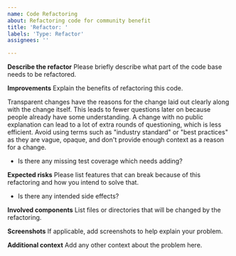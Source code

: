 ```yaml
---
name: Code Refactoring
about: Refactoring code for community benefit
title: 'Refactor: '
labels: 'Type: Refactor'
assignees: ''

---
```


**Describe the refactor**
Please briefly describe what part of the code base needs to be refactored.

**Improvements**
Explain the benefits of refactoring this code.

Transparent changes have the reasons for the change laid out clearly along with the change itself. This leads to fewer questions later on because people already have some understanding. A change with no public explanation can lead to a lot of extra rounds of questioning, which is less efficient. Avoid using terms such as "industry standard" or "best practices" as they are vague, opaque, and don't provide enough context as a reason for a change.

* Is there any missing test coverage which needs adding?

**Expected risks**
Please list features that can break because of this refactoring and how you intend to solve that.

* Is there any intended side effects?

**Involved components**
List files or directories that will be changed by the refactoring.

**Screenshots**
If applicable, add screenshots to help explain your problem.

**Additional context**
Add any other context about the problem here.
